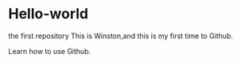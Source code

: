 # Hello-world
the first repository
This is Winston,and this is my first time to Github. 

Learn how to use Github.
